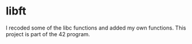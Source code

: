 # libft
I recoded some of the libc functions and added my own functions.
This project is part of the 42 program.
